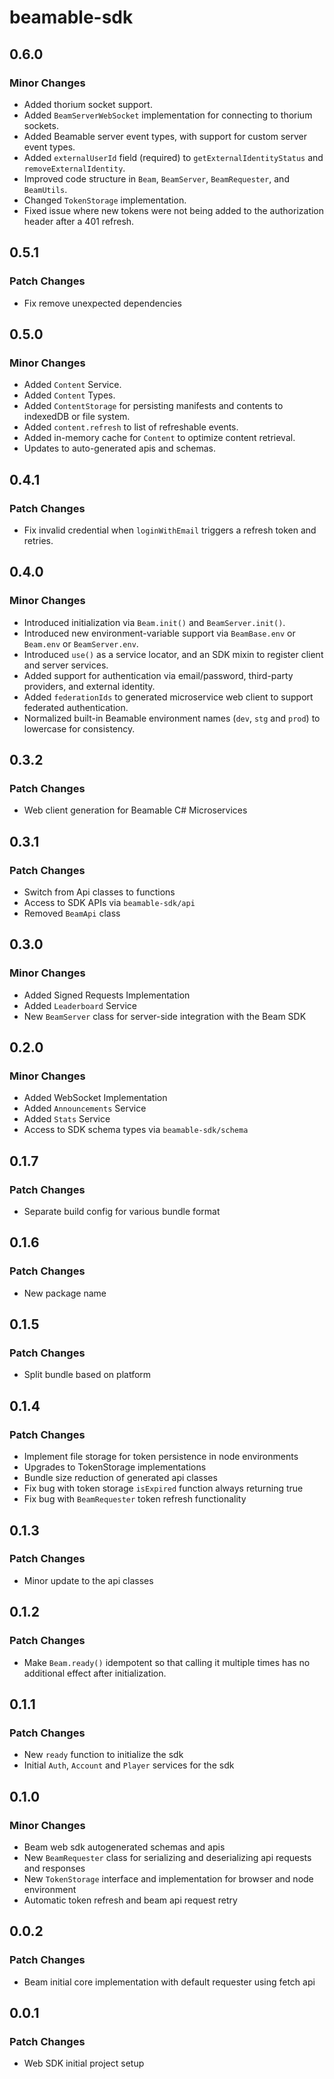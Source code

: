 # beamable-sdk

## 0.6.0

### Minor Changes

- Added thorium socket support.
- Added `BeamServerWebSocket` implementation for connecting to thorium sockets.
- Added Beamable server event types, with support for custom server event types.
- Added `externalUserId` field (required) to `getExternalIdentityStatus` and `removeExternalIdentity`.
- Improved code structure in `Beam`, `BeamServer`, `BeamRequester`, and `BeamUtils`.
- Changed `TokenStorage` implementation.
- Fixed issue where new tokens were not being added to the authorization header after a 401 refresh.

## 0.5.1

### Patch Changes

- Fix remove unexpected dependencies

## 0.5.0

### Minor Changes

- Added `Content` Service.
- Added `Content` Types.
- Added `ContentStorage` for persisting manifests and contents to indexedDB or file system.
- Added `content.refresh` to list of refreshable events.
- Added in-memory cache for `Content` to optimize content retrieval.
- Updates to auto-generated apis and schemas.

## 0.4.1

### Patch Changes

- Fix invalid credential when `loginWithEmail` triggers a refresh token and retries.

## 0.4.0

### Minor Changes

- Introduced initialization via `Beam.init()` and `BeamServer.init()`.
- Introduced new environment-variable support via `BeamBase.env` or `Beam.env` or `BeamServer.env`.
- Introduced `use()` as a service locator, and an SDK mixin to register client and server services.
- Added support for authentication via email/password, third-party providers, and external identity.
- Added `federationIds` to generated microservice web client to support federated authentication.
- Normalized built-in Beamable environment names (`dev`, `stg` and `prod`) to lowercase for consistency.

## 0.3.2

### Patch Changes

- Web client generation for Beamable C# Microservices

## 0.3.1

### Patch Changes

- Switch from Api classes to functions
- Access to SDK APIs via `beamable-sdk/api`
- Removed `BeamApi` class

## 0.3.0

### Minor Changes

- Added Signed Requests Implementation
- Added `Leaderboard` Service
- New `BeamServer` class for server-side integration with the Beam SDK

## 0.2.0

### Minor Changes

- Added WebSocket Implementation
- Added `Announcements` Service
- Added `Stats` Service
- Access to SDK schema types via `beamable-sdk/schema`

## 0.1.7

### Patch Changes

- Separate build config for various bundle format

## 0.1.6

### Patch Changes

- New package name

## 0.1.5

### Patch Changes

- Split bundle based on platform

## 0.1.4

### Patch Changes

- Implement file storage for token persistence in node environments
- Upgrades to TokenStorage implementations
- Bundle size reduction of generated api classes
- Fix bug with token storage `isExpired` function always returning true
- Fix bug with `BeamRequester` token refresh functionality

## 0.1.3

### Patch Changes

- Minor update to the api classes

## 0.1.2

### Patch Changes

- Make `Beam.ready()` idempotent so that calling it multiple times has no additional effect after initialization.

## 0.1.1

### Patch Changes

- New `ready` function to initialize the sdk
- Initial `Auth`, `Account` and `Player` services for the sdk

## 0.1.0

### Minor Changes

- Beam web sdk autogenerated schemas and apis
- New `BeamRequester` class for serializing and deserializing api requests and responses
- New `TokenStorage` interface and implementation for browser and node environment
- Automatic token refresh and beam api request retry

## 0.0.2

### Patch Changes

- Beam initial core implementation with default requester using fetch api

## 0.0.1

### Patch Changes

- Web SDK initial project setup
